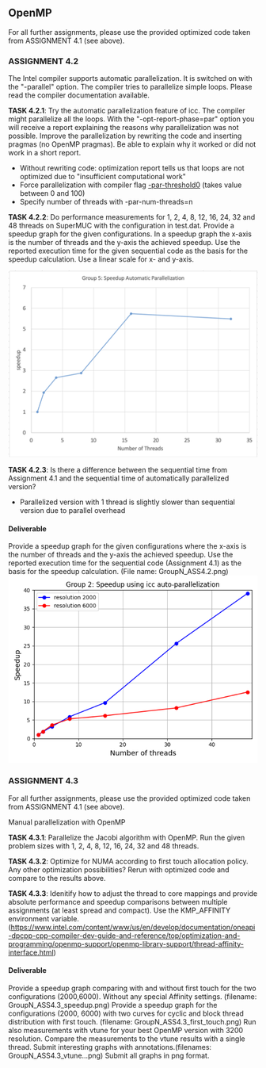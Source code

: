 ## OpenMP

For all further assignments, please use the provided optimized code taken from ASSIGNMENT 4.1 (see above).

### ASSIGNMENT 4.2
The Intel compiler supports automatic parallelization. It is switched on with the "-parallel" option. The compiler tries to parallelize simple loops. Please read the compiler documentation available.

**TASK 4.2.1**: Try the automatic parallelization feature of icc. The compiler might parallelize all the loops. With the "-opt-report-phase=par" option you will receive a report explaining the reasons why parallelization was not possible. Improve the parallelization by rewriting the code and inserting pragmas (no OpenMP pragmas). Be able to explain why it worked or did not work in a short report.
* Without rewriting code: optimization report tells us that loops are not optimized due to "insufficient computational work"
* Force parallelization with compiler flag [-par-threshold0](https://www.intel.com/content/www/us/en/docs/cpp-compiler/developer-guide-reference/2021-8/par-threshold-qpar-threshold.html) (takes value between 0 and 100)
* Specify number of threads with -par-num-threads=n

**TASK 4.2.2**: Do performance measurements for 1, 2, 4, 8, 12, 16, 24, 32 and 48 threads on SuperMUC with the configuration in test.dat. Provide a speedup graph for the given configurations. In a speedup graph the x-axis is the number of threads and the y-axis the achieved speedup. Use the reported execution time for the given sequential code as the basis for the speedup calculation. Use a linear scale for x- and y-axis.

![moodle graph](image.png)

**TASK 4.2.3**: Is there a difference between the sequential time from Assignment 4.1 and the sequential time of automatically parallelized version?
* Parallelized version with 1 thread is slightly slower than sequential version due to parallel overhead

#### Deliverable
Provide a speedup graph for the given configurations where the x-axis is the number of threads and the y-axis the achieved speedup. Use the reported execution time for the sequential code (Assignment 4.1) as the basis for the speedup calculation. (File name: GroupN_ASS4.2.png)
![ass4.2 graph](./plots/group2_ASS4.2.png)

### ASSIGNMENT 4.3
For all further assignments, please use the provided optimized code taken from ASSIGNMENT 4.1 (see above).

Manual parallelization with OpenMP

**TASK 4.3.1**: Parallelize the Jacobi algorithm with OpenMP.
Run the given problem sizes with 1, 2, 4, 8, 12, 16, 24, 32 and 48 threads. 

**TASK 4.3.2**: Optimize for NUMA according to first touch allocation policy. Any other optimization possibilities? Rerun with optimized code and compare to the results above.

**TASK 4.3.3**: Idenitify how to adjust the thread to core mappings and provide absolute performance and speedup comparisons between multiple assignments (at least spread and compact). Use the KMP_AFFINITY environment variable. (https://www.intel.com/content/www/us/en/develop/documentation/oneapi-dpcpp-cpp-compiler-dev-guide-and-reference/top/optimization-and-programming/openmp-support/openmp-library-support/thread-affinity-interface.html)

#### Deliverable

Provide a speedup graph comparing with and without first touch for the two configurations (2000,6000). Without any special Affinity settings.  (filename: GroupN_ASS4.3_speedup.png)
Provide a speedup graph for the configurations (2000, 6000) with two curves for cyclic and block thread distribution with first touch. (filename: GroupN_ASS4.3_first_touch.png)
Run also measurements with vtune for your best OpenMP version with 3200 resolution. Compare the measurements to the vtune results with a single thread. Submit interesting graphs with annotations.(filenames: GroupN_ASS4.3_vtune...png)
Submit all graphs in png format.
